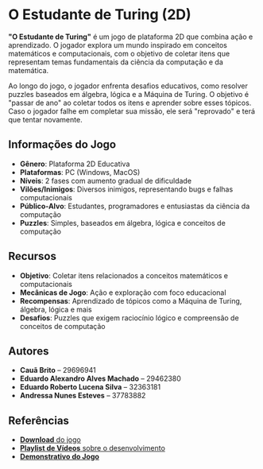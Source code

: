 # O Estudante de Turing (2D)

**"O Estudante de Turing"** é um jogo de plataforma 2D que combina ação e aprendizado. O jogador explora um mundo inspirado em conceitos matemáticos e computacionais, com o objetivo de coletar itens que representam temas fundamentais da ciência da computação e da matemática.

Ao longo do jogo, o jogador enfrenta desafios educativos, como resolver puzzles baseados em álgebra, lógica e a Máquina de Turing. O objetivo é "passar de ano" ao coletar todos os itens e aprender sobre esses tópicos. Caso o jogador falhe em completar sua missão, ele será "reprovado" e terá que tentar novamente.

## Informações do Jogo

- **Gênero**: Plataforma 2D Educativa
- **Plataformas**: PC (Windows, MacOS)
- **Níveis**: 2 fases com aumento gradual de dificuldade
- **Vilões/Inimigos**: Diversos inimigos, representando bugs e falhas computacionais
- **Público-Alvo**: Estudantes, programadores e entusiastas da ciência da computação
- **Puzzles**: Simples, baseados em álgebra, lógica e conceitos de computação

## Recursos

- **Objetivo**: Coletar itens relacionados a conceitos matemáticos e computacionais
- **Mecânicas de Jogo**: Ação e exploração com foco educacional
- **Recompensas**: Aprendizado de tópicos como a Máquina de Turing, álgebra, lógica e mais
- **Desafios**: Puzzles que exigem raciocínio lógico e compreensão de conceitos de computação

## Autores

- **Cauã Brito** – 29696941
- **Eduardo Alexandro Alves Machado** – 29462380
- **Eduardo Roberto Lucena Silva** – 32363181
- **Andressa Nunes Esteves** – 37783882

## Referências

- [**Download** do jogo](https://github.com/zigurous/unity-super-mario-tutorial/archive/refs/heads/main.zip)
- [**Playlist de Vídeos** sobre o desenvolvimento](https://youtube.com/playlist?list=PLqlFiJjSZ2x1mrMpSQgYdRm8PyWRTg6He)
- [**Demonstrativo do Jogo**](https://drive.google.com/drive/folders/1G80EE0ex3cmLl1H53WjLMLoz042qosqr)
